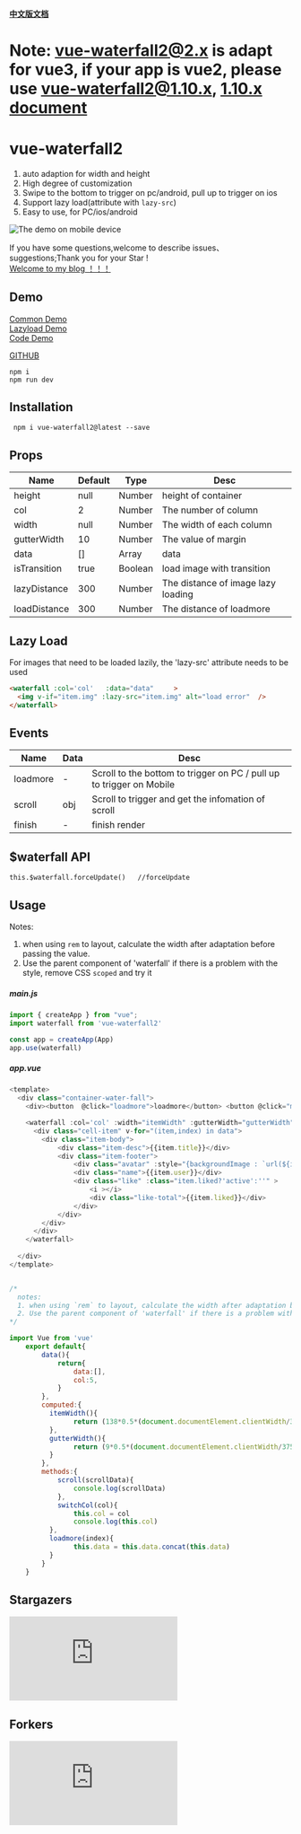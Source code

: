 


#### [中文版文档](https://github.com/AwesomeDevin/vue-waterfall2/blob/master/CHINESE-README.md)

# Note: vue-waterfall2@2.x is adapt for vue3, if your app is vue2, please use vue-waterfall2@1.10.x, [1.10.x document](https://github.com/AwesomeDevin/vue-waterfall2/tree/1.10.6)

# vue-waterfall2 
 1. auto adaption for width and height
 2. High degree of customization
 3. Swipe to the bottom to trigger on pc/android, pull up to trigger on ios
 4. Support lazy load(attribute with `lazy-src`)
 5. Easy to use, for PC/ios/android

![The demo on mobile device](https://raw.githubusercontent.com/AwesomeDevin/vue-waterfall2/master/src/assets/gifhome_240x514_17s.gif)


If you have some questions,welcome to describe issues、suggestions;Thank you for your Star !   
[Welcome to my blog  ！！！](https://github.com/AwesomeDevin/blog)


## Demo
[Common Demo](https://awesomedevin.github.io/vue-waterfall2/#/)  
[Lazyload Demo](https://awesomedevin.github.io/vue-waterfall2/#/lazy)  
[Code Demo](https://codesandbox.io/embed/vue-template-99ps6)





[GITHUB](https://github.com/Rise-Devin/vue-waterfall2)
```
npm i 
npm run dev
```

## Installation
```
 npm i vue-waterfall2@latest --save
```

## <waterfall> Props
Name | Default | Type | Desc
-------- | -------- | -------- | --------
height | null | Number | height of container
col | 2  | Number |  The number of column
width | null | Number | The width of each column
gutterWidth | 10 | Number | The value of margin
data | [] | Array | data
isTransition | true | Boolean | load image with transition
lazyDistance | 300 | Number | The distance of image lazy loading
loadDistance | 300 | Number | The distance of loadmore
  
## Lazy Load
For images that need to be loaded lazily, the 'lazy-src' attribute needs to be used
```html
<waterfall :col='col'   :data="data"     >
  <img v-if="item.img" :lazy-src="item.img" alt="load error"  />
</waterfall>
```

## <waterfall> Events
Name | Data |   Desc
-------- | --- | -------- 
loadmore | - | Scroll to the bottom to trigger on PC /  pull up to trigger on Mobile  
scroll | obj | Scroll to trigger and get the infomation of scroll
finish | - | finish render
  
## $waterfall API
```
this.$waterfall.forceUpdate()   //forceUpdate
```

## Usage
Notes:
  1. when using `rem` to layout, calculate the width after adaptation before passing the value.
  2. Use the parent component of 'waterfall' if there is a problem with the style, remove CSS `scoped` and try it
##### main.js
```javascript
import { createApp } from "vue";
import waterfall from 'vue-waterfall2'

const app = createApp(App)
app.use(waterfall)
```
##### app.vue
```javascript
<template>
  <div class="container-water-fall">
    <div><button  @click="loadmore">loadmore</button> <button @click="mix">mix</button> <button @click="switchCol('5')">5列</button> <button @click="switchCol('8')">8列</button> <button @click="switchCol('10')">10列</button> </div>

    <waterfall :col='col' :width="itemWidth" :gutterWidth="gutterWidth"  :data="data"  @loadmore="loadmore"  @scroll="scroll"  >
      <div class="cell-item" v-for="(item,index) in data">
        <div class="item-body">
            <div class="item-desc">{{item.title}}</div>
            <div class="item-footer">
                <div class="avatar" :style="{backgroundImage : `url(${item.avatar})` }"></div>
                <div class="name">{{item.user}}</div>
                <div class="like" :class="item.liked?'active':''" >
                    <i ></i>
                    <div class="like-total">{{item.liked}}</div>  
                </div>
            </div>
        </div>
      </div>
    </waterfall>
    
  </div>
</template>


/*
  notes:
  1. when using `rem` to layout, calculate the width after adaptation before passing the value.
  2. Use the parent component of 'waterfall' if there is a problem with the style, remove CSS 'scoped' and try it
*/

import Vue from 'vue'
	export default{
	    data(){
	        return{
	            data:[],
	            col:5,
	        }
	    },
	    computed:{
	      itemWidth(){  
	            return (138*0.5*(document.documentElement.clientWidth/375))  #rem to layout, Calculate the value of width 
	      },
	      gutterWidth(){
	            return (9*0.5*(document.documentElement.clientWidth/375)) #rem to layout, Calculate the value of margin 
	      }
	    },
	    methods:{
            scroll(scrollData){
                console.log(scrollData)
            },
	        switchCol(col){
	            this.col = col
	            console.log(this.col)
	      },
	      loadmore(index){
	            this.data = this.data.concat(this.data)
	      }
	    }
	}
```

## Stargazers 
[![Stargazers repo roster for @AwesomeDevin/vue-waterfall2](http://bytecrank.com/nastyox/reporoster/php/stargazersSVG.php?user=AwesomeDevin&repo=vue-waterfall2)](https://github.com/AwesomeDevin/vue-waterfall2/stargazers)



## Forkers 
[![Forkers repo roster for @AwesomeDevin/vue-waterfall2](http://bytecrank.com/nastyox/reporoster/php/forkersSVG.php?user=AwesomeDevin&repo=vue-waterfall2)](https://github.com/AwesomeDevin/vue-waterfall2/network/members)
